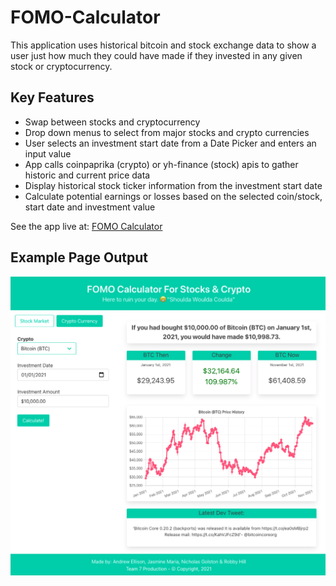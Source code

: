 # FOMO-Calculator
This application uses historical bitcoin and stock exchange data to show a user just how much they could have made if they invested in any given stock or cryptocurrency.

## Key Features
- Swap between stocks and cryptocurrency
- Drop down menus to select from major stocks and crypto currencies
- User selects an investment start date from a Date Picker and enters an input value
- App calls coinpaprika (crypto) or yh-finance (stock) apis to gather historic and current price data
- Display historical stock ticker information from the investment start date
- Calculate potential earnings or losses based on the selected coin/stock, start date and investment value


See the app live at: [FOMO Calculator](https://jasminetuff.github.io/FOMO-Calculator/)

## Example Page Output

![FOMO calculator screenshot](./assets/final.png)